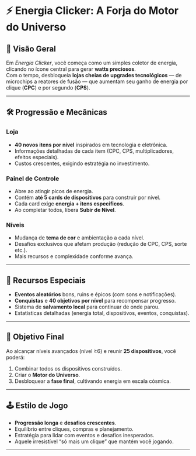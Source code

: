 
# ⚡ Energia Clicker: A Forja do Motor do Universo

## 🎯 Visão Geral
Em *Energia Clicker*, você começa como um simples coletor de energia, clicando no ícone central para gerar **watts preciosos**.  
Com o tempo, desbloqueia **lojas cheias de upgrades tecnológicos** — de microchips a reatores de fusão — que aumentam seu ganho de energia por clique (**CPC**) e por segundo (**CPS**).

---

## 🛠️ Progressão e Mecânicas

### Loja
- **40 novos itens por nível** inspirados em tecnologia e eletrônica.
- Informações detalhadas de cada item (CPC, CPS, multiplicadores, efeitos especiais).
- Custos crescentes, exigindo estratégia no investimento.

### Painel de Controle
- Abre ao atingir picos de energia.
- Contém **até 5 cards de dispositivos** para construir por nível.
- Cada card exige **energia + itens específicos**.
- Ao completar todos, libera **Subir de Nível**.

### Níveis
- Mudança de **tema de cor** e ambientação a cada nível.
- Desafios exclusivos que afetam produção (redução de CPC, CPS, sorte etc.).
- Mais recursos e complexidade conforme avança.

---

## 🌟 Recursos Especiais
- **Eventos aleatórios** bons, ruins e épicos (com sons e notificações).
- **Conquistas** e **40 objetivos por nível** para recompensar progresso.
- Sistema de **salvamento local** para continuar de onde parou.
- Estatísticas detalhadas (energia total, dispositivos, eventos, conquistas).

---

## 🚀 Objetivo Final
Ao alcançar níveis avançados (nível ≥6) e reunir **25 dispositivos**, você poderá:
1. Combinar todos os dispositivos construídos.
2. Criar o **Motor do Universo**.
3. Desbloquear a **fase final**, cultivando energia em escala cósmica.

---

## 🕹️ Estilo de Jogo
- **Progressão longa** e **desafios crescentes**.
- Equilíbrio entre cliques, compras e planejamento.
- Estratégia para lidar com eventos e desafios inesperados.
- Aquele irresistível “só mais um clique” que mantém você jogando.

---

